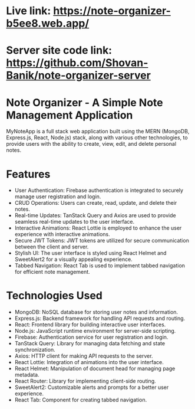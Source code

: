 
# Live link: https://note-organizer-b5ee8.web.app/
# Server site code link: https://github.com/Shovan-Banik/note-organizer-server
# Note Organizer - A Simple Note Management Application
MyNoteApp is a full stack web application built using the MERN (MongoDB, Express.js, React, Node.js) stack, along with various other technologies, to provide users with the ability to create, view, edit, and delete personal notes.

# Features
* User Authentication: Firebase authentication is integrated to securely manage user registration and login.
* CRUD Operations: Users can create, read, update, and delete their notes.
* Real-time Updates: TanStack Query and Axios are used to provide seamless real-time updates to the user interface.
* Interactive Animations: React Lottie is employed to enhance the user experience with interactive animations.
* Secure JWT Tokens: JWT tokens are utilized for secure communication between the client and server.
* Stylish UI: The user interface is styled using React Helmet and SweetAlert2 for a visually appealing experience.
* Tabbed Navigation: React Tab is used to implement tabbed navigation for efficient note management.

# Technologies Used
* MongoDB: NoSQL database for storing user notes and information.
* Express.js: Backend framework for handling API requests and routing.
* React: Frontend library for building interactive user interfaces.
* Node.js: JavaScript runtime environment for server-side scripting.
* Firebase: Authentication service for user registration and login.
* TanStack Query: Library for managing data fetching and state synchronization.
* Axios: HTTP client for making API requests to the server.
* React Lottie: Integration of animations into the user interface.
* React Helmet: Manipulation of document head for managing page metadata.
* React Router: Library for implementing client-side routing.
* SweetAlert2: Customizable alerts and prompts for a better user experience.
* React Tab: Component for creating tabbed navigation.
